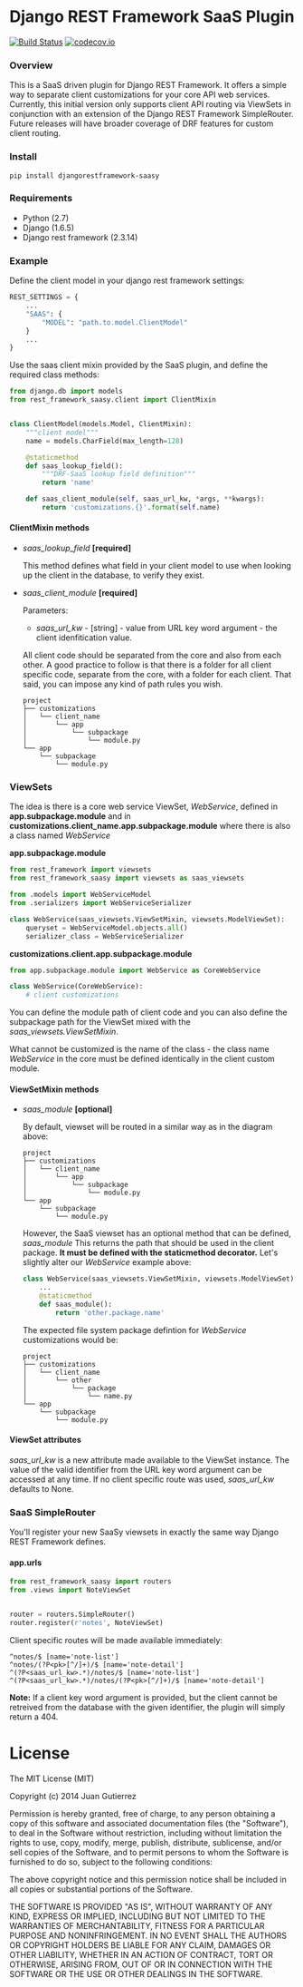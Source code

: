 Django REST Framework SaaS Plugin
=================================

[![Build Status](https://travis-ci.org/juannyG/django-rest-framework-saasy.svg?branch=0.2dev)](https://travis-ci.org/juannyG/django-rest-framework-saasy) [![codecov.io](http://codecov.io/github/juannyG/django-rest-framework-saasy/coverage.svg?branch=0.2dev)](http://codecov.io/github/juannyG/django-rest-framework-saasy?branch=0.2dev)

### Overview

This is a SaaS driven plugin for Django REST Framework. It offers a simple way
to separate client customizations for your core API web services. Currently, this
initial version only supports client API routing via ViewSets in conjunction with
an extension of the Django REST Framework SimpleRouter. Future releases will
have broader coverage of DRF features for custom client routing.

### Install
```pip install djangorestframework-saasy```

### Requirements
- Python (2.7)
- Django (1.6.5)
- Django rest framework (2.3.14)

### Example

Define the client model in your django rest framework settings:
```python
REST_SETTINGS = {
    ...
    "SAAS": {
        "MODEL": "path.to.model.ClientModel"
    }
    ...
}
```

Use the saas client mixin provided by the SaaS plugin, and define the required class methods:
```python
from django.db import models
from rest_framework_saasy.client import ClientMixin


class ClientModel(models.Model, ClientMixin):
    """client model"""
    name = models.CharField(max_length=128)

    @staticmethod
    def saas_lookup_field():
        """DRF-SaaS lookup field definition"""
        return 'name'

    def saas_client_module(self, saas_url_kw, *args, **kwargs):
        return 'customizations.{}'.format(self.name)
```

#### ClientMixin methods

- *saas_lookup_field* **[required]**

  This method defines what field in your client model to use when looking up
  the client in the database, to verify they exist.

- *saas_client_module* **[required]**

  Parameters:
  - *saas_url_kw* - [string] - value from URL key word argument - the client
  idenfitication value.

  All client code should be separated from the core and also from each other.
  A good practice to follow is that there is a folder for all client specific code,
  separate from the core, with a folder for each client. That said, you can impose
  any kind of path rules you wish.
  
  ```
  project
  ├── customizations
  │   └── client_name
  │       └── app
  │           └── subpackage
  │               └── module.py
  └── app
      └── subpackage 
          └── module.py
  ```

### ViewSets

The idea is there is a core web service ViewSet, *WebService*, defined 
in **app.subpackage.module** and in **customizations.client_name.app.subpackage.module** 
where there is also a class named *WebService*

**app.subpackage.module**
```python
from rest_framework import viewsets
from rest_framework_saasy import viewsets as saas_viewsets

from .models import WebServiceModel
from .serializers import WebServiceSerializer

class WebService(saas_viewsets.ViewSetMixin, viewsets.ModelViewSet):
    queryset = WebServiceModel.objects.all()
    serializer_class = WebServiceSerializer
```

**customizations.client.app.subpackage.module**
```python
from app.subpackage.module import WebService as CoreWebService

class WebService(CoreWebService):
    # client customizations
```

You can define the module path of client code and you can also define the subpackage
path for the ViewSet mixed with the *saas_viewsets.ViewSetMixin*.

What cannot be customized is the name of the class - the class name *WebService* in the
core must be defined identically in the client custom module.

#### ViewSetMixin methods

- *saas_module* **[optional]**

  By default, viewset will be routed in a similar way as in the diagram above:
  
  ```
  project
  ├── customizations
  │   └── client_name
  │       └── app
  │           └── subpackage
  │               └── module.py
  └── app
      └── subpackage 
          └── module.py
  ```
  
  However, the SaaS viewset has an optional method that can be defined, *saas_module*
  This returns the path that should be used in the client package. **It must be 
  defined with the staticmethod decorator.** Let's slightly alter our *WebService* example above:
  
  ```python
  class WebService(saas_viewsets.ViewSetMixin, viewsets.ModelViewSet):
      ...
      @staticmethod
      def saas_module():
          return 'other.package.name'
  ```
  
  The expected file system package defintion for *WebService* customizations would be:
  
  ```
  project
  ├── customizations
  │   └── client_name
  │       └── other
  │           └── package
  │               └── name.py
  └── app
      └── subpackage 
          └── module.py
  ```

#### ViewSet attributes

*saas_url_kw* is a new attribute made available to the ViewSet instance. 
The value of the valid identifier from the URL key word argument can be 
accessed at any time. If no client specific route was used, *saas_url_kw*
defaults to None.

### SaaS SimpleRouter

You'll register your new SaaSy viewsets in exactly the same way Django
REST Framework defines.

#### app.urls
```python
from rest_framework_saasy import routers
from .views import NoteViewSet


router = routers.SimpleRouter()
router.register(r'notes', NoteViewSet)
```

Client specific routes will be made available immediately:
```
^notes/$ [name='note-list']
^notes/(?P<pk>[^/]+)/$ [name='note-detail']
^(?P<saas_url_kw>.*)/notes/$ [name='note-list']
^(?P<saas_url_kw>.*)/notes/(?P<pk>[^/]+)/$ [name='note-detail']
```

**Note:** If a client key word argument is provided, but the client cannot
be retreived from the database with the given identifier, the
plugin will simply return a 404.

License
=======
The MIT License (MIT)

Copyright (c) 2014 Juan Gutierrez

Permission is hereby granted, free of charge, to any person obtaining a copy
of this software and associated documentation files (the "Software"), to deal
in the Software without restriction, including without limitation the rights
to use, copy, modify, merge, publish, distribute, sublicense, and/or sell
copies of the Software, and to permit persons to whom the Software is
furnished to do so, subject to the following conditions:

The above copyright notice and this permission notice shall be included in
all copies or substantial portions of the Software.

THE SOFTWARE IS PROVIDED "AS IS", WITHOUT WARRANTY OF ANY KIND, EXPRESS OR
IMPLIED, INCLUDING BUT NOT LIMITED TO THE WARRANTIES OF MERCHANTABILITY,
FITNESS FOR A PARTICULAR PURPOSE AND NONINFRINGEMENT. IN NO EVENT SHALL THE
AUTHORS OR COPYRIGHT HOLDERS BE LIABLE FOR ANY CLAIM, DAMAGES OR OTHER
LIABILITY, WHETHER IN AN ACTION OF CONTRACT, TORT OR OTHERWISE, ARISING FROM,
OUT OF OR IN CONNECTION WITH THE SOFTWARE OR THE USE OR OTHER DEALINGS IN
THE SOFTWARE.
